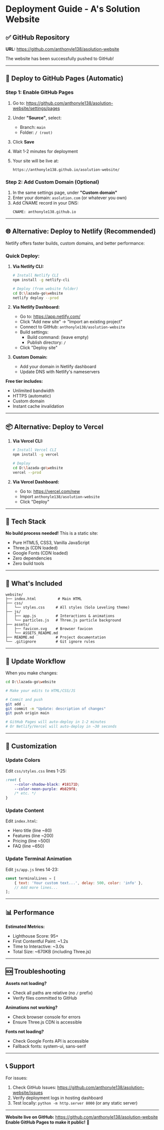 # Deployment Guide - A's Solution Website

## ✅ GitHub Repository
**URL:** https://github.com/anthonyle138/asolution-website

The website has been successfully pushed to GitHub!

---

## 🚀 Deploy to GitHub Pages (Automatic)

### Step 1: Enable GitHub Pages

1. Go to: https://github.com/anthonyle138/asolution-website/settings/pages

2. Under **"Source"**, select:
   - Branch: `main`
   - Folder: `/ (root)`

3. Click **Save**

4. Wait 1-2 minutes for deployment

5. Your site will be live at:
   ```
   https://anthonyle138.github.io/asolution-website/
   ```

### Step 2: Add Custom Domain (Optional)

1. In the same settings page, under **"Custom domain"**
2. Enter your domain: `asolution.com` (or whatever you own)
3. Add CNAME record in your DNS:
   ```
   CNAME: anthonyle138.github.io
   ```

---

## 🌐 Alternative: Deploy to Netlify (Recommended)

Netlify offers faster builds, custom domains, and better performance:

### Quick Deploy:

1. **Via Netlify CLI:**
   ```bash
   # Install Netlify CLI
   npm install -g netlify-cli

   # Deploy (from website folder)
   cd D:\lazada-go\website
   netlify deploy --prod
   ```

2. **Via Netlify Dashboard:**
   - Go to: https://app.netlify.com/
   - Click "Add new site" → "Import an existing project"
   - Connect to GitHub: `anthonyle138/asolution-website`
   - Build settings:
     - Build command: (leave empty)
     - Publish directory: `/`
   - Click "Deploy site"

3. **Custom Domain:**
   - Add your domain in Netlify dashboard
   - Update DNS with Netlify's nameservers

**Free tier includes:**
- Unlimited bandwidth
- HTTPS (automatic)
- Custom domain
- Instant cache invalidation

---

## 📦 Alternative: Deploy to Vercel

1. **Via Vercel CLI:**
   ```bash
   # Install Vercel CLI
   npm install -g vercel

   # Deploy
   cd D:\lazada-go\website
   vercel --prod
   ```

2. **Via Vercel Dashboard:**
   - Go to: https://vercel.com/new
   - Import `anthonyle138/asolution-website`
   - Click "Deploy"

---

## 📝 Tech Stack

**No build process needed!** This is a static site:

- Pure HTML5, CSS3, Vanilla JavaScript
- Three.js (CDN loaded)
- Google Fonts (CDN loaded)
- Zero dependencies
- Zero build tools

---

## 🎯 What's Included

```
website/
├── index.html          # Main HTML
├── css/
│   └── styles.css     # All styles (Solo Leveling theme)
├── js/
│   ├── app.js         # Interactions & animations
│   └── particles.js   # Three.js particle background
├── assets/
│   ├── favicon.svg    # Browser favicon
│   └── ASSETS_README.md
├── README.md          # Project documentation
└── .gitignore         # Git ignore rules
```

---

## 🔄 Update Workflow

When you make changes:

```bash
cd D:\lazada-go\website

# Make your edits to HTML/CSS/JS

# Commit and push
git add .
git commit -m "Update: description of changes"
git push origin main

# GitHub Pages will auto-deploy in 1-2 minutes
# Or Netlify/Vercel will auto-deploy in ~30 seconds
```

---

## 🎨 Customization

### Update Colors
Edit `css/styles.css` lines 1-25:
```css
:root {
    --color-shadow-black: #18171D;
    --color-neon-purple: #b829f8;
    /* etc. */
}
```

### Update Content
Edit `index.html`:
- Hero title (line ~80)
- Features (line ~200)
- Pricing (line ~500)
- FAQ (line ~650)

### Update Terminal Animation
Edit `js/app.js` lines 14-23:
```javascript
const terminalLines = [
    { text: 'Your custom text...', delay: 500, color: 'info' },
    // Add more lines...
];
```

---

## 📊 Performance

**Estimated Metrics:**
- Lighthouse Score: 95+
- First Contentful Paint: ~1.2s
- Time to Interactive: ~3.0s
- Total Size: ~670KB (including Three.js)

---

## 🆘 Troubleshooting

**Assets not loading?**
- Check all paths are relative (no `/` prefix)
- Verify files committed to GitHub

**Animations not working?**
- Check browser console for errors
- Ensure Three.js CDN is accessible

**Fonts not loading?**
- Check Google Fonts API is accessible
- Fallback fonts: system-ui, sans-serif

---

## 📞 Support

For issues:
1. Check GitHub Issues: https://github.com/anthonyle138/asolution-website/issues
2. Verify deployment logs in hosting dashboard
3. Test locally: `python -m http.server 8000` (or any static server)

---

**Website live on GitHub:** https://github.com/anthonyle138/asolution-website
**Enable GitHub Pages to make it public!** 🚀
